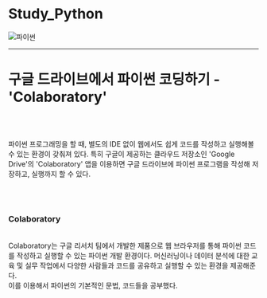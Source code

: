 # Study_Python

![파이썬](https://github.com/jh981117/Study_Python/assets/146803040/37b51716-6579-4b88-832d-833bc9e21414)

<hr/>

<h1>구글 드라이브에서 파이썬 코딩하기 - 'Colaboratory'</h1>
<br/><br/>

파이썬 프로그래밍을 할 때, 별도의 IDE 없이 웹에서도 쉽게 코드를 작성하고 실행해볼 수 있는 환경이 갖춰져 있다.
특히 구글이 제공하는 클라우드 저장소인 'Google Drive'의 'Colaboratory' 앱을 이용하면 구글 드라이브에 파이썬 프로그램을 작성해 저장하고, 실행까지 할 수 있다.

<br/><br/>
<h3>Colaboratory</h3>
<br/>
Colaboratory는 구글 리서치 팀에서 개발한 제품으로 웹 브라우저를 통해 파이썬 코드를 작성하고 실행할 수 있는 파이썬 개발 환경이다.
머신러닝이나 데이터 분석에 대한 교육 및 실무 작업에서 다양한 사람들과 코드를 공유하고 실행할 수 있는 환경을 제공해준다.
<br/>
이를 이용해서 파이썬의 기본적인 문법, 코드들을 공부했다.
